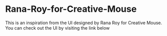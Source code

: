 # Rana-Roy-for-Creative-Mouse
This is an inspiration from the UI designed by Rana Roy for Creative Mouse. You can check out the UI by visiting the link below
